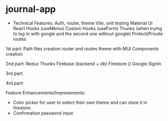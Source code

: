 # journal-app

- Technical Features: Auth, router, theme
  Vite, unit testing
  Material UI
  React Hooks (useMemo)
  Custom Hooks (useForm)
  Thunks (when trying to log in with google and the second one without google)
  Protect/Private routes

1st part:
Path files creation
router and routes
theme with MUI
Components creation

2nd part:
Redux
Thunks
Firebase (backend + db)
Firestore ()
Google SignIn

3rd part:

4rd part:

Feature Enhancements/Improvements:

- Color picker for user to select their own theme and can store it in firestore.
- Confirmation password input
